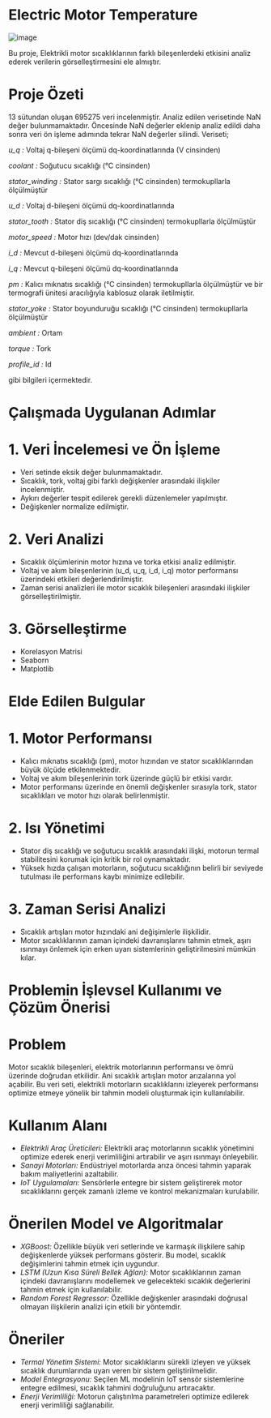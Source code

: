 # Electric Motor Temperature


![image](https://static.vecteezy.com/system/resources/thumbnails/028/197/869/small_2x/liquid-transfer-pump-with-asynchronous-electric-motor-modern-chemical-industrial-equipment-in-an-oil-refinery-petrochemical-plant-ai-generated-free-photo.jpg)


Bu proje, Elektrikli motor sıcaklıklarının farklı bileşenlerdeki etkisini analiz ederek verilerin görselleştirmesini ele almıştır.

# Proje Özeti
13 sütundan oluşan 695275 veri incelenmiştir.
Analiz edilen verisetinde NaN değer bulunmamaktadır.
Öncesinde NaN değerler eklenip analiz edildi daha sonra veri ön işleme adımında tekrar NaN değerler silindi.
Veriseti;

*u_q :* Voltaj q-bileşeni ölçümü dq-koordinatlarında (V cinsinden)

*coolant :* Soğutucu sıcaklığı (°C cinsinden)

*stator_winding :* Stator sargı sıcaklığı (°C cinsinden) termokupllarla ölçülmüştür

*u_d :* Voltaj d-bileşeni ölçümü dq-koordinatlarında

*stator_tooth :* Stator diş sıcaklığı (°C cinsinden) termokupllarla ölçülmüştür

*motor_speed :* Motor hızı (dev/dak cinsinden)

*i_d :* Mevcut d-bileşeni ölçümü dq-koordinatlarında

*i_q :* Mevcut q-bileşeni ölçümü dq-koordinatlarında

*pm :* Kalıcı mıknatıs sıcaklığı (°C cinsinden) termokupllarla ölçülmüştür ve bir termografi ünitesi aracılığıyla 
kablosuz olarak iletilmiştir.

*stator_yoke :* Stator boyunduruğu sıcaklığı (°C cinsinden) termokupllarla ölçülmüştür

*ambient :* Ortam

*torque :* Tork

*profile_id :* Id

gibi bilgileri içermektedir.


# Çalışmada Uygulanan Adımlar
# 1. Veri İncelemesi ve Ön İşleme
- Veri setinde eksik değer bulunmamaktadır.
- Sıcaklık, tork, voltaj gibi farklı değişkenler arasındaki ilişkiler incelenmiştir.
- Aykırı değerler tespit edilerek gerekli düzenlemeler yapılmıştır.
- Değişkenler normalize edilmiştir.

# 2. Veri Analizi
- Sıcaklık ölçümlerinin motor hızına ve torka etkisi analiz edilmiştir.
- Voltaj ve akım bileşenlerinin (u_d, u_q, i_d, i_q) motor performansı üzerindeki etkileri değerlendirilmiştir.
- Zaman serisi analizleri ile motor sıcaklık bileşenleri arasındaki ilişkiler görselleştirilmiştir.

# 3. Görselleştirme
- Korelasyon Matrisi 
- Seaborn
- Matplotlib
  

# Elde Edilen Bulgular
# 1. Motor Performansı
- Kalıcı mıknatıs sıcaklığı (pm), motor hızından ve stator sıcaklıklarından büyük ölçüde etkilenmektedir.
- Voltaj ve akım bileşenlerinin tork üzerinde güçlü bir etkisi vardır.
- Motor performansı üzerinde en önemli değişkenler sırasıyla tork, stator sıcaklıkları ve motor hızı olarak belirlenmiştir.

# 2. Isı Yönetimi
- Stator diş sıcaklığı ve soğutucu sıcaklık arasındaki ilişki, motorun termal stabilitesini korumak için kritik bir rol 
  oynamaktadır.
- Yüksek hızda çalışan motorların, soğutucu sıcaklığının belirli bir seviyede tutulması ile performans kaybı minimize 
  edilebilir.

# 3. Zaman Serisi Analizi
- Sıcaklık artışları motor hızındaki ani değişimlerle ilişkilidir.
- Motor sıcaklıklarının zaman içindeki davranışlarını tahmin etmek, aşırı ısınmayı önlemek için erken uyarı sistemlerinin 
  geliştirilmesini mümkün kılar.


# Problemin İşlevsel Kullanımı ve Çözüm Önerisi
# Problem
Motor sıcaklık bileşenleri, elektrik motorlarının performansı ve ömrü üzerinde doğrudan etkilidir. Ani sıcaklık artışları motor arızalarına yol açabilir. Bu veri seti, elektrikli motorların sıcaklıklarını izleyerek performansı optimize etmeye yönelik bir tahmin modeli oluşturmak için kullanılabilir.

# Kullanım Alanı
- *Elektrikli Araç Üreticileri:* Elektrikli araç motorlarının sıcaklık yönetimini optimize ederek enerji verimliliğini 
  artırabilir ve aşırı ısınmayı önleyebilir.
- *Sanayi Motorları:* Endüstriyel motorlarda arıza öncesi tahmin yaparak bakım maliyetlerini azaltabilir.
- *IoT Uygulamaları:* Sensörlerle entegre bir sistem geliştirerek motor sıcaklıklarını gerçek zamanlı izleme ve kontrol 
  mekanizmaları kurulabilir.

# Önerilen Model ve Algoritmalar
- *XGBoost:* Özellikle büyük veri setlerinde ve karmaşık ilişkilere sahip değişkenlerde yüksek performans gösterir. Bu model, sıcaklık değişimlerini tahmin etmek için uygundur.
- *LSTM (Uzun Kısa Süreli Bellek Ağları):* Motor sıcaklıklarının zaman içindeki davranışlarını modellemek ve gelecekteki 
  sıcaklık değerlerini tahmin etmek için kullanılabilir.
- *Random Forest Regressor:* Özellikle değişkenler arasındaki doğrusal olmayan ilişkilerin analizi için etkili bir 
 yöntemdir.


# Öneriler
- *Termal Yönetim Sistemi:* Motor sıcaklıklarını sürekli izleyen ve yüksek sıcaklık durumlarında uyarı veren bir sistem 
  geliştirilmelidir.
- *Model Entegrasyonu:* Seçilen ML modelinin IoT sensör sistemlerine entegre edilmesi, sıcaklık tahmini doğruluğunu 
  artıracaktır.
- *Enerji Verimliliği:* Motorun çalıştırılma parametreleri optimize edilerek enerji verimliliği sağlanabilir.

